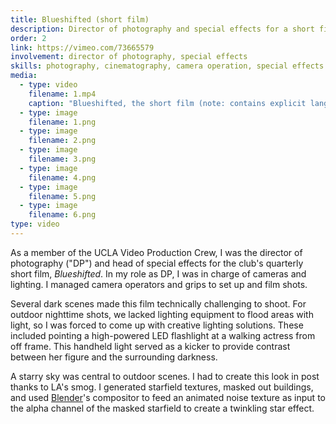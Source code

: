 ```yaml
---
title: Blueshifted (short film)
description: Director of photography and special effects for a short film
order: 2
link: https://vimeo.com/73665579
involvement: director of photography, special effects
skills: photography, cinematography, camera operation, special effects
media:
  - type: video
    filename: 1.mp4
    caption: "Blueshifted, the short film (note: contains explicit language). Stills below."
  - type: image
    filename: 1.png
  - type: image
    filename: 2.png
  - type: image
    filename: 3.png
  - type: image
    filename: 4.png
  - type: image
    filename: 5.png
  - type: image
    filename: 6.png
type: video
---
```


As a member of the UCLA Video Production Crew, I was the director of photography ("DP") and head of special effects for the club's quarterly short film, *Blueshifted*. In my role as DP, I was in charge of cameras and lighting. I managed camera operators and grips to set up and film shots. 

Several dark scenes made this film technically challenging to shoot. For outdoor nighttime shots, we lacked lighting equipment to flood areas with light, so I was forced to come up with creative lighting solutions. These included pointing a high-powered LED flashlight at a walking actress from off frame. This handheld light served as a kicker to provide contrast between her figure and the surrounding darkness.

A starry sky was central to outdoor scenes. I had to create this look in post thanks to LA's smog. I generated starfield textures, masked out buildings, and used [Blender](https://www.blender.org)'s compositor to feed an animated noise texture as input to the alpha channel of the masked starfield to create a twinkling star effect.
